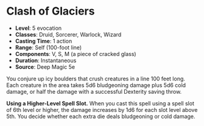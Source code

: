 # Clash of Glaciers

- **Level**: 5 evocation
- **Classes**: Druid, Sorcerer, Warlock, Wizard
- **Casting Time**: 1 action
- **Range**: Self (100-foot line)
- **Components**: V, S, M (a piece of cracked glass)
- **Duration**: Instantaneous
- **Source**: Deep Magic 5e

You conjure up icy boulders that crush creatures in a line 100 feet long. Each creature in the area takes 5d6 bludgeoning damage plus 5d6 cold damage, or half the damage with a successful Dexterity saving throw.

**Using a Higher-Level Spell Slot.** When you cast this spell using a spell slot of 6th level or higher, the damage increases by 1d6 for each slot level above 5th. You decide whether each extra die deals bludgeoning or cold damage.
